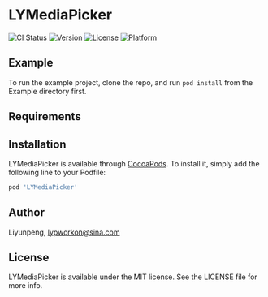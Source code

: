 # LYMediaPicker

[![CI Status](https://img.shields.io/travis/Mega/LYMediaPicker.svg?style=flat)](https://travis-ci.org/Mega/LYMediaPicker)
[![Version](https://img.shields.io/cocoapods/v/LYMediaPicker.svg?style=flat)](https://cocoapods.org/pods/LYMediaPicker)
[![License](https://img.shields.io/cocoapods/l/LYMediaPicker.svg?style=flat)](https://cocoapods.org/pods/LYMediaPicker)
[![Platform](https://img.shields.io/cocoapods/p/LYMediaPicker.svg?style=flat)](https://cocoapods.org/pods/LYMediaPicker)

## Example

To run the example project, clone the repo, and run `pod install` from the Example directory first.

## Requirements

## Installation

LYMediaPicker is available through [CocoaPods](https://cocoapods.org). To install
it, simply add the following line to your Podfile:

```ruby
pod 'LYMediaPicker'
```

## Author

Liyunpeng, lypworkon@sina.com

## License

LYMediaPicker is available under the MIT license. See the LICENSE file for more info.
